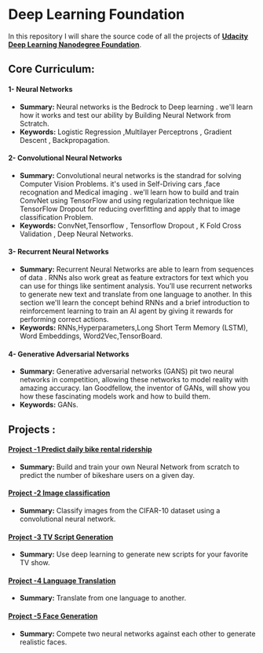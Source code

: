# Deep Learning Foundation 
In this repository I will share the source code of all the projects of **[Udacity Deep Learning Nanodegree Foundation](https://www.udacity.com/course/deep-learning-nanodegree-foundation--nd101)**.



## Core Curriculum:

#### 1- Neural Networks
- **Summary:** Neural networks is the Bedrock to Deep learning . we'll learn how it works and test our ability by Building Neural Network from Sctratch.
- **Keywords:** Logistic Regression ,Multilayer Perceptrons , Gradient Descent , Backpropagation.

#### 2- Convolutional Neural Networks 
- **Summary:** Convolutional neural networks is the standrad for solving Computer Vision Problems. it's used in Self-Driving cars ,face recognation and Medical imaging . we'll learn how to build and train ConvNet using TensorFlow and using regularization technique like TensorFlow Dropout for reducing overfitting and apply that to image classification Problem.  
- **Keywords:** ConvNet,Tensorflow , Tensorflow Dropout , K Fold Cross Validation , Deep Neural Networks.

#### 3- Recurrent Neural Networks
- **Summary:** Recurrent Neural Networks are able to learn from sequences of data . RNNs also work great as feature extractors for text which you can use for things like sentiment analysis. You’ll use recurrent networks to generate new text and translate from one language to another. In this section we'll learn the concept behind RNNs and a brief introduction to reinforcement learning to train an AI agent by giving it rewards for performing correct actions.  
- **Keywords:** RNNs,Hyperparameters,Long Short Term Memory (LSTM), Word Embeddings, Word2Vec,TensorBoard.

#### 4- Generative Adversarial Networks 
- **Summary:** Generative adversarial networks (GANS) pit two neural networks in competition, allowing these networks to model reality with amazing accuracy. Ian Goodfellow, the inventor of GANs, will show you how these fascinating models work and how to build them.
- **Keywords:** GANs.

## Projects :
#### [Project -1  Predict daily bike rental ridership](https://github.com/Ahmed0028/Deep-learning-Projects/tree/master/Project01-Predict%20daily%20bike%20rental%20ridership) 
- **Summary:** Build and train your own Neural Network from scratch to predict the number of bikeshare users on a given day.

#### [Project -2 Image classification](https://github.com/Ahmed0028/Deep-learning-Projects/tree/master/Project02-Image-classification) 
- **Summary:** Classify images from the CIFAR-10 dataset using a convolutional neural network.


#### [Project -3 TV Script Generation](https://github.com/Ahmed0028/Deep-learning-Projects/tree/master/Project02-Image-classification) 
- **Summary:** Use deep learning to generate new scripts for your favorite TV show.

#### [Project -4 Language Translation](https://github.com/Ahmed0028/Deep-learning-Projects/tree/master/Project04-Language%20Translation) 
- **Summary:** Translate from one language to another.

#### [Project -5 Face Generation](https://github.com/Ahmed0028/Deep-learning-Projects/tree/master/Project05%20-Face%20Generation) 
- **Summary:** Compete two neural networks against each other to generate realistic faces.

